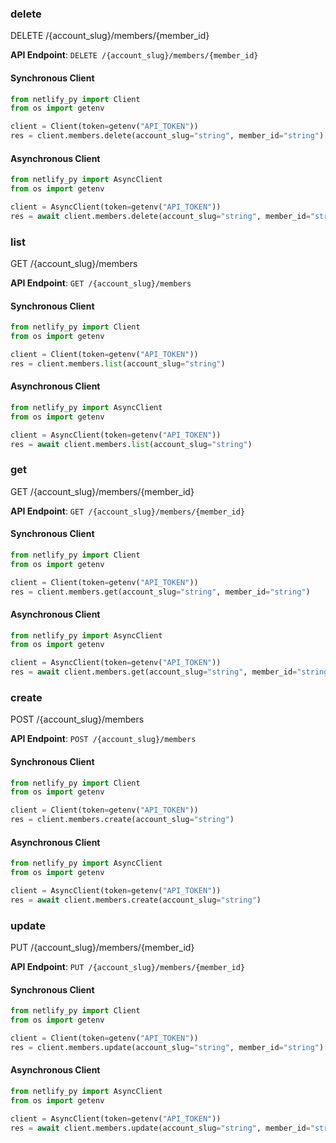 
### delete <a name="delete"></a>
DELETE /{account_slug}/members/{member_id}



**API Endpoint**: `DELETE /{account_slug}/members/{member_id}`

#### Synchronous Client

```python
from netlify_py import Client
from os import getenv

client = Client(token=getenv("API_TOKEN"))
res = client.members.delete(account_slug="string", member_id="string")
```

#### Asynchronous Client

```python
from netlify_py import AsyncClient
from os import getenv

client = AsyncClient(token=getenv("API_TOKEN"))
res = await client.members.delete(account_slug="string", member_id="string")
```

### list <a name="list"></a>
GET /{account_slug}/members



**API Endpoint**: `GET /{account_slug}/members`

#### Synchronous Client

```python
from netlify_py import Client
from os import getenv

client = Client(token=getenv("API_TOKEN"))
res = client.members.list(account_slug="string")
```

#### Asynchronous Client

```python
from netlify_py import AsyncClient
from os import getenv

client = AsyncClient(token=getenv("API_TOKEN"))
res = await client.members.list(account_slug="string")
```

### get <a name="get"></a>
GET /{account_slug}/members/{member_id}



**API Endpoint**: `GET /{account_slug}/members/{member_id}`

#### Synchronous Client

```python
from netlify_py import Client
from os import getenv

client = Client(token=getenv("API_TOKEN"))
res = client.members.get(account_slug="string", member_id="string")
```

#### Asynchronous Client

```python
from netlify_py import AsyncClient
from os import getenv

client = AsyncClient(token=getenv("API_TOKEN"))
res = await client.members.get(account_slug="string", member_id="string")
```

### create <a name="create"></a>
POST /{account_slug}/members



**API Endpoint**: `POST /{account_slug}/members`

#### Synchronous Client

```python
from netlify_py import Client
from os import getenv

client = Client(token=getenv("API_TOKEN"))
res = client.members.create(account_slug="string")
```

#### Asynchronous Client

```python
from netlify_py import AsyncClient
from os import getenv

client = AsyncClient(token=getenv("API_TOKEN"))
res = await client.members.create(account_slug="string")
```

### update <a name="update"></a>
PUT /{account_slug}/members/{member_id}



**API Endpoint**: `PUT /{account_slug}/members/{member_id}`

#### Synchronous Client

```python
from netlify_py import Client
from os import getenv

client = Client(token=getenv("API_TOKEN"))
res = client.members.update(account_slug="string", member_id="string")
```

#### Asynchronous Client

```python
from netlify_py import AsyncClient
from os import getenv

client = AsyncClient(token=getenv("API_TOKEN"))
res = await client.members.update(account_slug="string", member_id="string")
```
